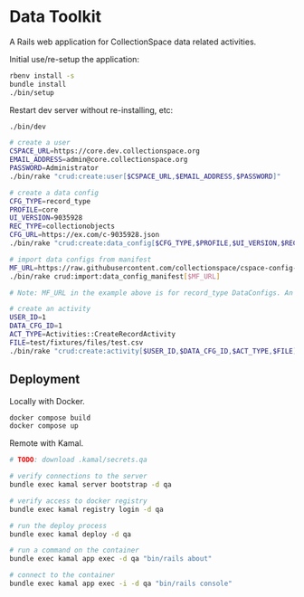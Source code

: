 # Data Toolkit

A Rails web application for CollectionSpace data related activities.

Initial use/re-setup the application:

```bash
rbenv install -s
bundle install
./bin/setup
```

Restart dev server without re-installing, etc:

```bash
./bin/dev
```

```bash
# create a user
CSPACE_URL=https://core.dev.collectionspace.org
EMAIL_ADDRESS=admin@core.collectionspace.org
PASSWORD=Administrator
./bin/rake "crud:create:user[$CSPACE_URL,$EMAIL_ADDRESS,$PASSWORD]"

# create a data config
CFG_TYPE=record_type
PROFILE=core
UI_VERSION=9035928
REC_TYPE=collectionobjects
CFG_URL=https://ex.com/c-9035928.json
./bin/rake "crud:create:data_config[$CFG_TYPE,$PROFILE,$UI_VERSION,$REC_TYPE,$CFG_URL]"

# import data configs from manifest
MF_URL=https://raw.githubusercontent.com/collectionspace/cspace-config-untangler/refs/heads/main/data/mapper_manifests/community_profile_mappers_release_8_1_1.json
./bin/rake crud:import:data_config_manifest[$MF_URL]

# Note: MF_URL in the example above is for record_type DataConfigs. An optlist_override manifest lives at: https://raw.githubusercontent.com/collectionspace/cspace-config-untangler/refs/heads/main/data/mapper_manifests/optlist_overrides.json

# create an activity
USER_ID=1
DATA_CFG_ID=1
ACT_TYPE=Activities::CreateRecordActivity
FILE=test/fixtures/files/test.csv
./bin/rake "crud:create:activity[$USER_ID,$DATA_CFG_ID,$ACT_TYPE,$FILE]"
```

## Deployment

Locally with Docker.

```bash
docker compose build
docker compose up
```

Remote with Kamal.

```bash
# TODO: download .kamal/secrets.qa

# verify connections to the server
bundle exec kamal server bootstrap -d qa

# verify access to docker registry
bundle exec kamal registry login -d qa

# run the deploy process
bundle exec kamal deploy -d qa

# run a command on the container
bundle exec kamal app exec -d qa "bin/rails about"

# connect to the container
bundle exec kamal app exec -i -d qa "bin/rails console"
```
